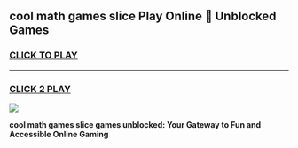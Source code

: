 
## cool math games slice Play Online 👋 Unblocked Games
<h3>
<a href="https://news.freeplayer.one?title=cool_math_games_slice&ref=17CMG">CLICK TO PLAY</a></h3>
<hr>

<h3>
<a href="https://news.freeplayer.one?title=cool_math_games_slice&ref=17CMG">CLICK 2 PLAY</a>
  
</h3>

<a href="https://news.freeplayer.one?title=cool_math_games_slice&ref=17CMG/"><img src="https://clearcache.store/games.png"></a>


**cool math games slice games unblocked: Your Gateway to Fun and Accessible Online Gaming**
